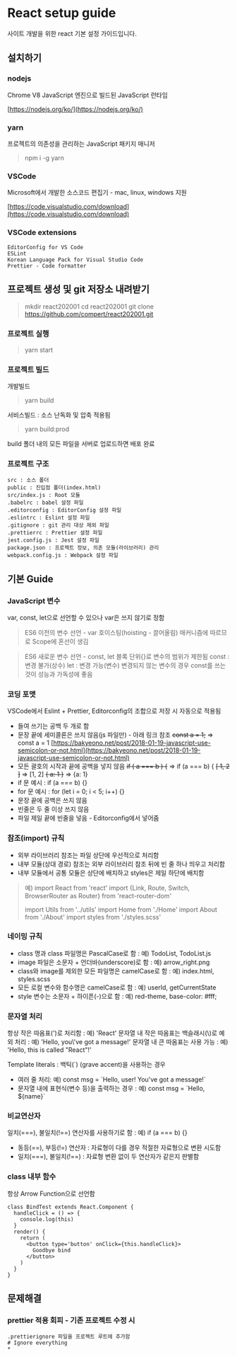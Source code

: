 # React setup guide

사이트 개발을 위한 react 기본 설정 가이드입니다.

## 설치하기

### nodejs

Chrome V8 JavaScript 엔진으로 빌드된 JavaScript 런타임

[https://nodejs.org/ko/](https://nodejs.org/ko/)

### yarn

프로젝트의 의존성을 관리하는 JavaScript 패키지 매니저

> npm i -g yarn

### VSCode

Microsoft에서 개발한 소스코드 편집기 - mac, linux, windows 지원

[https://code.visualstudio.com/download](https://code.visualstudio.com/download)

### VSCode extensions

	EditorConfig for VS Code
	ESLint
	Korean Language Pack for Visual Studio Code
	Prettier - Code formatter

## 프로젝트 생성 및 git 저장소 내려받기

> mkdir react202001
> cd react202001
> git clone https://github.com/compert/react202001.git

### 프로젝트 실행

> yarn start

### 프로젝트 빌드

개발빌드
> yarn build

서비스빌드 : 소스 난독화 및 압축 적용됨
> yarn build:prod

build 폴더 내의 모든 파일을 서버로 업로드하면 배포 완료

### 프로젝트 구조

	src : 소스 폴더
	public : 진입점 폴더(index.html)
	src/index.js : Root 모듈
	.babelrc : babel 설정 파일
	.editorconfig : EditorConfig 설정 파일
	.eslintrc : Eslint 설정 파일
	.gitignore : git 관리 대상 제외 파일
	.prettierrc : Prettier 설정 파일
	jest.config.js : Jest 설정 파일
	package.json : 프로젝트 정보, 의존 모듈(라이브러리) 관리
	webpack.config.js : Webpack 설정 파일

## 기본 Guide

### JavaScript 변수
 
var, const, let으로 선언할 수 있으나 var은 쓰지 않기로 정함

> ES6 이전의 변수 선언 - var
> 호이스팅(hoisting - 끌어올림) 매커니즘에 따르므로 Scope에 혼선이 생김

> ES6 새로운 변수 선언 - const, let
> 블록 단위{}로 변수의 범위가 제한됨
> const : 변경 불가(상수)
> let : 변경 가능(변수)
> 변경되지 않는 변수의 경우 const를 쓰는 것이 성능과 가독성에 좋음

### 코딩 포맷

VSCode에서 Eslint + Prettier, Editorconfig의 조합으로 저장 시 자동으로 적용됨

* 들여 쓰기는 공백 두 개로 함
* 문장 끝에 세미콜론은 쓰지 않음(js 파일만) - 아래 링크 참조
~~const a = 1;~~ => const a = 1
[https://bakyeono.net/post/2018-01-19-javascript-use-semicolon-or-not.html](https://bakyeono.net/post/2018-01-19-javascript-use-semicolon-or-not.html)
* 모든 괄호의 시작과 끝에 공백을  넣지 않음
~~if ( a === b ) {~~ => if (a === b) {
~~[ 1, 2 ]~~ => [1, 2]
~~{ a: 1 }~~ => {a: 1}
* if 문 예시 : if (a === b) {}
* for 문 예시 : for (let i = 0; i < 5; i++) {}
* 문장 끝에 공백은 쓰지 않음
* 빈줄은 두 줄 이상 쓰지 않음
* 파일 제일 끝에 빈줄을 넣음 - Editorconfig에서 넣어줌

### 참조(import) 규칙

* 외부 라이브러리 참조는 파일 상단에 우선적으로 처리함
* 내부 모듈(상대 경로) 참조는 외부 라이브러리 참조 뒤에 빈 줄 하나 띄우고 처리함
* 내부 모듈에서 공통 모듈은 상단에 배치하고 styles은 제일 하단에 배치함

> 예)
> import  React  from  'react'
> import {Link, Route, Switch, BrowserRouter  as  Router} from  'react-router-dom'
> 
> import Utils from '../utils'
> import  Home  from  './Home'
> import  About  from  './About'
> import styles from './styles.scss'

### 네이밍 규칙

* class 명과 class 파일명은 PascalCase로 함 : 예) TodoList, TodoList.js
* image 파일은 소문자 + 언더바(underscore)로 함 : 예) arrow_right.png
* class와 image를 제외한 모든 파일명은 camelCase로 함 : 예) index.html, styles.scss
* 모든 로컬 변수와 함수명은 camelCase로 함 : 예) userId, getCurrentState
* style 변수는 소문자 + 하이픈(-)으로 함 : 예) red-theme, base-color:  #fff;

### 문자열 처리

항상 작은 따옴표(')로 처리함 : 예) 'React'
문자열 내 작은 따옴표는 백슬래시(\\)로 예외 처리 : 예) 'Hello, you\\'ve got a message!'
문자열 내 큰 따옴표는 사용 가능 : 예) 'Hello, this is called "React"!'

Template literals : 백틱(`) (grave accent)을 사용하는 경우
* 여러 줄 처리: 예) const msg = \`Hello, user!
You've got a message!\`
* 문자열 내에 표현식(변수 등)을 출력하는 경우 : 예) const msg = \`Hello, ${name}\`

### 비교연산자

일치(\=\=\=), 불일치(!\=\=) 연산자를 사용하기로 함 : 예) if (a === b) {}

* 동등(\=\=), 부등(!\=) 연산자 : 자료형이 다를 경우 적절한 자료형으로 변환 시도함
* 일치(\=\=\=), 불일치(!\=\=) : 자료형 변환 없이 두 연산자가 같은지 판별함

### class 내부 함수

항상 Arrow Function으로 선언함
~~~
class BindTest extends React.Component {
  handleClick = () => {
    console.log(this)
  }
  render() {
    return (
      <button type='button' onClick={this.handleClick}>
        Goodbye bind
      </button>
    )
  }
}
~~~

## 문제해결

### prettier 적용 회피 - 기존 프로젝트 수정 시

	.prettierignore 파일을 프로젝트 루트에 추가함
	# Ignore everything
	*


<!--stackedit_data:
eyJoaXN0b3J5IjpbLTYyMTEyNzEzOSwtMTIzMjExMTM0OCwtMT
AyMDgyNzU0OCwtOTcxMTIxNDg0LC0xNzA3MTk3MDY0LC0xODk0
MjU0OTU5LC0xOTE3MzUwMDMxLDEwNjU4MTIwNDYsLTgwODM3NT
g3LC0xMzU3OTI4NzcxLDE1NTgxNzU3NDEsLTE5Mjk2ODQwNSwx
MzkwMTc1NTk4LDQ2MDY5MTYxOCwtMTg4NjI1Mjg3Miw0NTgwNz
czMDcsLTE5Nzk1NzM5NDcsMTU3ODY3ODA0MCwtMTM5OTE5MzA4
NSwtMTU0ODQ1MzE5Ml19
-->